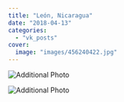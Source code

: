 ```yaml
---
title: "León, Nicaragua"
date: "2018-04-13"
categories: 
  - "vk_posts"
cover:
  image: "images/456240422.jpg"
---
```


![Additional Photo](https://vodpop.ru/wp-content/uploads/2023/07/456240423.jpg)

![Additional Photo](https://vodpop.ru/wp-content/uploads/2023/07/456240424.jpg)
